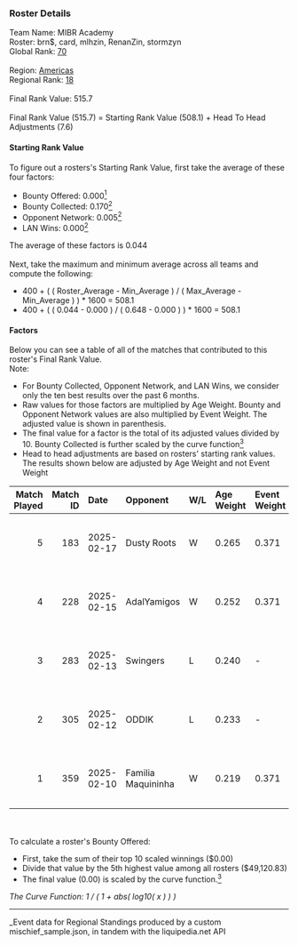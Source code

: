 ### Roster Details<br />
Team Name: MIBR Academy<br />
Roster: brn$, card, mlhzin, RenanZin, stormzyn<br />
Global Rank: [70](../../standings_global_2025_07_07.md)<br />
<br />
Region: [Americas]( ../../standings_americas_2025_07_07.md)<br />
Regional Rank: [18]( ../../standings_americas_2025_07_07.md)<br />
<br />
Final Rank Value:  515.7<br />
<br />
Final Rank Value (515.7) = Starting Rank Value (508.1) + Head To Head Adjustments (7.6)<br />

#### Starting Rank Value<br />
To figure out a rosters's Starting Rank Value, first take the average of these four factors:<br />
- Bounty Offered: 0.000[<sup>1</sup>](#table2)
- Bounty Collected: 0.170[<sup>2</sup>](#table1)
- Opponent Network: 0.005[<sup>2</sup>](#table1)
- LAN Wins: 0.000[<sup>2</sup>](#table1)

The average of these factors is 0.044<br />
<br />
Next, take the maximum and minimum average across all teams and compute the following:<br />
- 400 + ( ( Roster_Average - Min_Average ) / ( Max_Average - Min_Average ) ) * 1600 = 508.1
- 400 + ( ( 0.044 - 0.000 ) / ( 0.648 - 0.000 ) ) * 1600 = 508.1


#### Factors<br />
Below you can see a table of all of the matches that contributed to this roster's Final Rank Value.<br />
Note:<br />

- For Bounty Collected, Opponent Network, and LAN Wins, we consider only the ten best results over the past 6 months.
- Raw values for those factors are multiplied by Age Weight. Bounty and Opponent Network values are also multiplied by Event Weight. The adjusted value is shown in parenthesis.
- The final value for a factor is the total of its adjusted values divided by 10. Bounty Collected is further scaled by the curve function[<sup>3</sup>](#curveFunction)
- Head to head adjustments are based on rosters' starting rank values. The results shown below are adjusted by Age Weight and not Event Weight
<span id="table1"></span><br />


| Match Played | Match ID | Date       | Opponent           | W/L | Age Weight | Event Weight | Bounty Collected | Opponent Network | LAN Wins  | H2H Adj. | Roster                                 |
| -: | -: | :- | :- | :- | :- | :- | :- | :- | :- | -: | :- |
|            5 |      183 | 2025-02-17 | Dusty Roots        | W   | 0.265      | 0.371        | 0.001 (0.000)    | 0.255 (0.025)    | 0 (0.000) |     5.89 | brn$, card, mlhzin, RenanZin, stormzyn |
|            4 |      228 | 2025-02-15 | AdalYamigos        | W   | 0.252      | 0.371        | 0.000 (0.000)    | 0.242 (0.023)    | 0 (0.000) |     2.85 | brn$, card, mlhzin, RenanZin, stormzyn |
|            3 |      283 | 2025-02-13 | Swingers           | L   | 0.240      | -            | -                | -                | -         |    -1.92 | brn$, card, mlhzin, RenanZin, stormzyn |
|            2 |      305 | 2025-02-12 | ODDIK              | L   | 0.233      | -            | -                | -                | -         |    -1.67 | brn$, card, mlhzin, RenanZin, stormzyn |
|            1 |      359 | 2025-02-10 | Familia Maquininha | W   | 0.219      | 0.371        | 0.000 (0.000)    | 0.089 (0.007)    | 0 (0.000) |     2.42 | brn$, card, mlhzin, RenanZin, stormzyn |

<br />
<span id="table2"></span><br />
To calculate a roster's Bounty Offered:<br />

- First, take the sum of their top 10 scaled winnings ($0.00)
- Divide that value by the 5th highest value among all rosters ($49,120.83)
- The final value (0.00) is scaled by the curve function.[<sup>3</sup>](#curveFunction)

<span id="curveFunction"></span>_The Curve Function: 1 / ( 1 + abs( log10( x ) ) )_<br />

---
_Event data for Regional Standings produced by a custom mischief_sample.json, in tandem with the liquipedia.net API<br />
